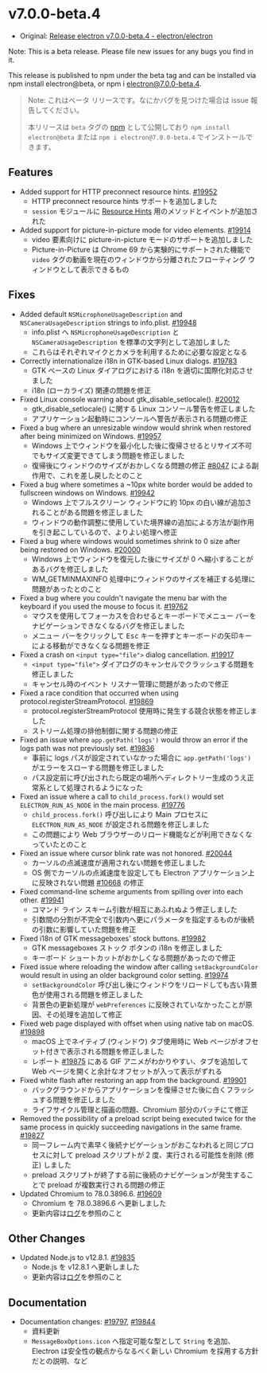 # v7.0.0-beta.4

- Original: [Release electron v7.0.0-beta.4 - electron/electron](https://github.com/electron/electron/releases/tag/v7.0.0-beta.4)

Note: This is a beta release. Please file new issues for any bugs you find in it.

This release is published to npm under the beta tag and can be installed via npm install electron@beta, or npm i electron@7.0.0-beta.4.

> Note: これはベータ リリースです。なにかバグを見つけた場合は issue 報告してください。
>
> 本リリースは `beta` タグの [npm](https://www.npmjs.com/package/electron) として公開しており `npm install electron@beta` または `npm i electron@7.0.0-beta.4` でインストールできます。

## Features

- Added support for HTTP preconnect resource hints. [#19952](https://github.com/electron/electron/pull/19952)
  - HTTP preconnect resource hints サポートを追加しました
  - `session` モジュールに [Resource Hints](https://www.w3.org/TR/resource-hints/) 用のメソッドとイベントが追加された
- Added support for picture-in-picture mode for video elements. [#19914](https://github.com/electron/electron/pull/19914)
  - video 要素向けに picture-in-picture モードのサポートを追加しました
  - Picture-in-Picture は Chrome 69 から実験的にサポートされた機能で `video` タグの動画を現在のウィンドウから分離されたフローティング ウィンドウとして表示できるもの

## Fixes

- Added default `NSMicrophoneUsageDescription` and `NSCameraUsageDescription` strings to info.plist. [#19948](https://github.com/electron/electron/pull/19948)
  - info.plist へ `NSMicrophoneUsageDescription` と `NSCameraUsageDescription` を標準の文字列として追加しました
  - これらはそれぞれマイクとカメラを利用するために必要な設定となる
- Correctly internationalize i18n in GTK-based Linux dialogs. [#19783](https://github.com/electron/electron/pull/19783)
  - GTK ベースの Linux ダイアログにおける i18n を適切に国際化対応させました
  - i18n (ローカライズ) 関連の問題を修正
- Fixed Linux console warning about gtk_disable_setlocale(). [#20012](https://github.com/electron/electron/pull/20012)
  - gtk_disable_setlocale() に関する Linux コンソール警告を修正しました
  - アプリケーション起動時にコンソールへ警告が表示される問題の修正
- Fixed a bug where an unresizable window would shrink when restored after being minimized on Windows. [#19957](https://github.com/electron/electron/pull/19957)
  - Windows 上でウィンドウを最小化した後に復帰させるとリサイズ不可でもサイズ変更できてしまう問題を修正しました
  - 復帰後にウィンドウのサイズがおかしくなる問題の修正 [#8047](https://github.com/electron/electron/pull/8047) による副作用で、これを差し戻したとのこと
- Fixed a bug where sometimes a ~10px white border would be added to fullscreen windows on Windows. [#19942](https://github.com/electron/electron/pull/19942)
  - Windows 上でフルスクリーン ウィンドウに約 10px の白い線が追加されることがある問題を修正しました
  - ウィンドウの動作調整に使用していた境界線の追加による方法が副作用を引き起こしているので、よりよい処理へ修正
- Fixed a bug where windows would sometimes shrink to 0 size after being restored on Windows. [#20000](https://github.com/electron/electron/pull/20000)
  - Windows 上でウィンドウを復元した後にサイズが 0 へ縮小することがあるバグを修正しました
   - WM_GETMINMAXINFO 処理中にウィンドウのサイズを補正する処理に問題があったとのこと
- Fixed a bug where you couldn't navigate the menu bar with the keyboard if you used the mouse to focus it. [#19762](https://github.com/electron/electron/pull/19762)
  - マウスを使用してフォーカスを合わせるとキーボードでメニュー バーをナビゲーションできなくなるバグを修正しました
  - メニュー バーをクリックして <kbd>Esc</kbd> キーを押すとキーボードの矢印キーによる移動ができなくなる問題を修正
- Fixed a crash on `<input type="file">` dialog cancellation. [#19917](https://github.com/electron/electron/pull/19917)
  - `<input type="file">` ダイアログのキャンセルでクラッシュする問題を修正しました
  - キャンセル時のイベント リスナー管理に問題があったので修正
- Fixed a race condition that occurred when using protocol.registerStreamProtocol. [#19869](https://github.com/electron/electron/pull/19869)
  - protocol.registerStreamProtocol 使用時に発生する競合状態を修正しました
  - ストリーム処理の排他制御に関する問題の修正
- Fixed an issue where `app.getPath('logs')` would throw an error if the logs path was not previously set. [#19836](https://github.com/electron/electron/pull/19836)
  - 事前に logs パスが設定されていなかった場合に `app.getPath('logs')` がエラーをスローする問題を修正しました
  - パス設定前に呼び出されたら既定の場所へディレクトリー生成のうえ正常系として処理されるようになった
- Fixed an issue where a call to `child_process.fork()` would set `ELECTRON_RUN_AS_NODE` in the main process. [#19776](https://github.com/electron/electron/pull/19776)
  - `child_process.fork()` 呼び出しにより Main プロセスに `ELECTRON_RUN_AS_NODE` が設定される問題を修正しました
  - この問題により Web ブラウザーのリロード機能などが利用できなくなっていたとのこと
- Fixed an issue where cursor blink rate was not honored. [#20044](https://github.com/electron/electron/pull/20044)
  - カーソルの点滅速度が適用されない問題を修正しました
  - OS 側でカーソルの点滅速度を設定しても Electron アプリケーション上に反映されない問題 [#10668](https://github.com/electron/electron/issues/10668) の修正
- Fixed command-line scheme arguments from spilling over into each other. [#19941](https://github.com/electron/electron/pull/19941)
  - コマンド ライン スキーム引数が相互にあふれぬよう修正しました
  - 引数間の分割が不完全で引数内へ更にパラメータを指定するものが後続の引数に影響していた問題を修正
- Fixed i18n of GTK messageboxes' stock buttons. [#19982](https://github.com/electron/electron/pull/19982)
  - GTK messageboxes ストック ボタンの i18n を修正しました
  - キーボード ショートカットがおかしくなる問題があったので修正
- Fixed issue where reloading the window after calling `setBackgroundColor` would result in using an older background color setting. [#19974](https://github.com/electron/electron/pull/19974)
  - `setBackgroundColor` 呼び出し後にウィンドウをリロードしても古い背景色が使用される問題を修正しました
  - 背景色の更新処理が `webPreferences` に反映されていなかったことが原因、その処理を追加して修正
- Fixed web page displayed with offset when using native tab on macOS. [#19898](https://github.com/electron/electron/pull/19898)
  - macOS 上でネイティブ (ウィンドウ) タブ使用時に Web ページがオフセット付きで表示される問題を修正しました
  - レポート [#19875](https://github.com/electron/electron/issues/19875) にある GIF アニメがわかりやすい、タブを追加して Web ページを開くと余計なオフセットが入って表示がずれる
- Fixed white flash after restoring an app from the background. [#19901](https://github.com/electron/electron/pull/19901)
  - バックグラウンドからアプリケーションを復帰させた後に白くフラッシュする問題を修正しました
  - ライフサイクル管理と描画の問題、Chromium 部分のパッチにて修正
- Removed the possibility of a preload script being executed twice for the same process in quickly succeeding navigations in the same frame. [#19827](https://github.com/electron/electron/pull/19827)
  - 同一フレーム内で素早く後続ナビゲーションがおこなわれると同じプロセスに対して preload スクリプトが 2 度、実行される可能性を削除 (修正) しました
  - preload スクリプトが終了する前に後続のナビゲーションが発生することで preload が複数実行される問題の修正
- Updated Chromium to 78.0.3896.6. [#19609](https://github.com/electron/electron/pull/19609)
  - Chromium を 78.0.3896.6 へ更新しました
  - 更新内容は[ログ](https://chromium.googlesource.com/chromium/src/+log/78.0.3866.0..78.0.3896.6?n=10000&pretty=fuller)を参照のこと

## Other Changes

- Updated Node.js to v12.8.1. [#19835](https://github.com/electron/electron/pull/19835)
  - Node.js を v12.8.1 へ更新しました
  - 更新内容は[ログ](https://github.com/nodejs/node/compare/v12.8.0...v12.8.1)を参照のこと

## Documentation

- Documentation changes: [#19797](https://github.com/electron/electron/pull/19797), [#19844](https://github.com/electron/electron/pull/19844)
  - 資料更新
  - `MessageBoxOptions.icon` へ指定可能な型として `String` を追加、Electron は安全性の観点からなるべく新しい Chromium を採用する方針だとの説明、など
